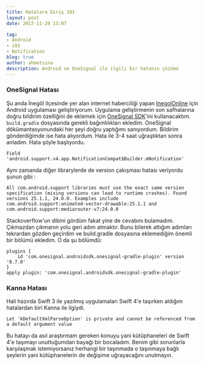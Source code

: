 ```yaml
---
title: Hatalara Giriş 101
layout: post
date: 2017-11-29 13:07

tag:
- Android
- iOS
- Notification
blog: true
author: ahmetsina
description: Android ve OneSignal ile ilgili bir hatanın çözümü
---
```


### OneSignal Hatası
Şu anda İnegöl ilçesinde yer alan internet haberciliği yapan [InegolOnline](http://inegolonline.com) için Android uygulaması geliştiriyorum. Uygulama geliştirmenin son safhalarına doğru bildirim özelliğini de eklemek için [OneSignal SDK](https://documentation.onesignal.com/docs/mobile-sdk-setup)'ini kullanacaktım. `build.gradle`  dosyasında gerekli bağımlılıkları ekledim. OneSignal dökümantasyonundaki her şeyi doğru yaptığımı sanıyordum. Bildirim gönderdiğimde ise hata alıyordum. Hata ile 3-4 saat uğraştıktan sonra anladım. Hata şöyle başlıyordu.
```
Field 'android.support.v4.app.NotificationCompat$Builder.mNotification'
```

Aynı zamanda diğer librarylerde de version çakışması hatası veriyordu şunun gibi :

```
All com.android.support libraries must use the exact same version specification (mixing versions can lead to runtime crashes). Found versions 25.1.1, 24.0.0. Examples include com.android.support:animated-vector-drawable:25.1.1 and com.android.support:mediarouter-v7:24.0.0
```

Stackoverflow'un dibini gördüm fakat yine de cevabını bulamadım. Çıkmazdan çıkmanın yolu geri adım atmaktır. Bunu bilerek attığım adımları tekrardan gözden geçirdim ve build.gradle dosyasına eklemediğim önemli bir bölümü ekledim. O da şu bölümdü:
```
plugins {
    id 'com.onesignal.androidsdk.onesignal-gradle-plugin' version '0.7.0'
}
apply plugin: 'com.onesignal.androidsdk.onesignal-gradle-plugin'
```

### Kanna Hatası

Hali hazırda Swift 3 ile yazılmış uygulamaları Swift 4'e taşırken aldığım hatalardan biri Kanna ile ilgiydi.

```
Let 'kDefaultXmlParseOption' is private and cannot be referenced from a default argument value
```
Bu hatayı da asıl araştırmam gereken konuyu yani kütüphaneleri de Swift 4'e taşımayı unuttuğumdan bayağı bir bocaladım. Benim gibi sorunlarla karşılaşmak istemiyorsanız herhangi bir taşınmada o taşınmaya bağlı şeylerin yani kütüphanelerin de değişime uğrayacağını unutmayın.
